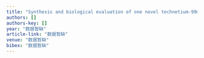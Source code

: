 ```yaml
---
title: "Synthesis and biological evaluation of one novel technetium-99m-labeled nitroquipazine derivative as an imaging agent for serotonin transporter"
authors: []
authors-key: []
year: "数据暂缺"
article-link: "数据暂缺"
venue: "数据暂缺"
bibex: "数据暂缺"
---
```

